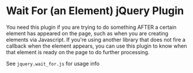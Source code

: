 # Wait For (an Element) jQuery Plugin

You need this plugin if you are trying to do something AFTER a certain element has appeared on the page, such as when you are creating elements via Javascript.  If you're using another library that does not fire a callback when the element appears, you can use this plugin to know when that element is ready on the page to do further processing.

See `jquery.wait_for.js` for usage info